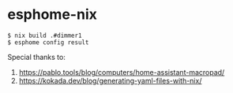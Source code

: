 # esphome-nix

```
$ nix build .#dimmer1
$ esphome config result
```

Special thanks to:

1. https://pablo.tools/blog/computers/home-assistant-macropad/
2. https://kokada.dev/blog/generating-yaml-files-with-nix/
